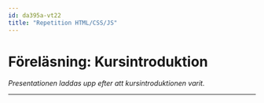 ```yaml
---
id: da395a-vt22
title: "Repetition HTML/CSS/JS"
---
```


# Föreläsning: Kursintroduktion

*Presentationen laddas upp efter att kursintroduktionen varit.*

---